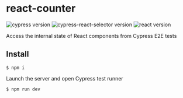 # react-counter

![cypress version](https://img.shields.io/badge/cypress-9.3.1-brightgreen) ![cypress-react-selector version](https://img.shields.io/badge/cypress--react--selector-2.3.15-brightgreen) ![react version](https://img.shields.io/badge/react-17.0.2-brightgreen)

Access the internal state of React components from Cypress E2E tests

## Install

```
$ npm i
```

Launch the server and open Cypress test runner

```
$ npm run dev
```
